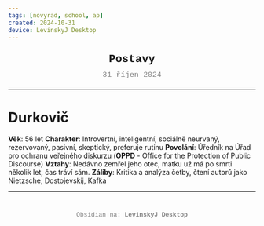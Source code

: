 ```yaml
---
tags: [novyrad, school, ap]
created: 2024-10-31
device: LevinskyJ Desktop
---
```

<div style="text-align: center; font-size: 1.6em; font-weight: bold; padding: 10px 0; font-family: Courier New">
  Postavy
</div>

<div style="text-align: center; color: gray; font-size: 1.1em; margin-bottom: 20px; font-family: Courier New">  31 říjen 2024
</div>

---
# Durkovič

**Věk**: 56 let
**Charakter**: Introvertní, inteligentní, sociálně neurvaný, rezervovaný, pasivní, skeptický, preferuje rutinu
**Povolání**: Úředník na Úřad pro ochranu veřejného diskurzu (**OPPD** - Office for the Protection of Public Discourse)
**Vztahy**: Nedávno zemřel jeho otec, matku už má po smrti několik let, čas tráví sám.
**Záliby**: Kritika a analýza četby, čtení autorů jako Nietzsche, Dostojevskij, Kafka

---

<div style="text-align: center; color: gray; font-size: 0.9em; margin-top: 40px; font-family: Courier New">
  Obsidian na: <strong>LevinskyJ Desktop</strong>
</div>

